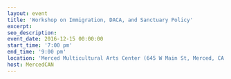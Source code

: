 ```yaml
---
layout: event
title: 'Workshop on Immigration, DACA, and Sanctuary Policy'
excerpt:
seo_description:
event_date: 2016-12-15 00:00:00
start_time: '7:00 pm'
end_time: '9:00 pm'
location: 'Merced Multicultural Arts Center (645 W Main St, Merced, CA 95340)'
host: MercedCAN
---
```



